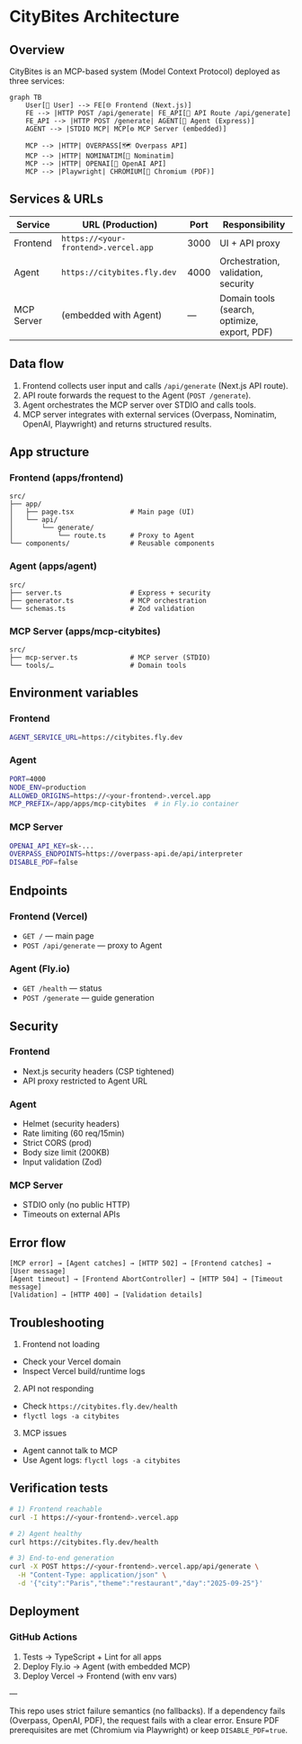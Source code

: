 # CityBites Architecture

## Overview

CityBites is an MCP-based system (Model Context Protocol) deployed as three services:

```mermaid
graph TB
    User[👤 User] --> FE[🌐 Frontend (Next.js)]
    FE --> |HTTP POST /api/generate| FE_API[📡 API Route /api/generate]
    FE_API --> |HTTP POST /generate| AGENT[🤖 Agent (Express)]
    AGENT --> |STDIO MCP| MCP[⚙️ MCP Server (embedded)]

    MCP --> |HTTP| OVERPASS[🗺️ Overpass API]
    MCP --> |HTTP| NOMINATIM[📍 Nominatim]
    MCP --> |HTTP| OPENAI[🧠 OpenAI API]
    MCP --> |Playwright| CHROMIUM[🎨 Chromium (PDF)]
```

## Services & URLs

| Service    | URL (Production)                | Port | Responsibility |
|------------|----------------------------------|------|----------------|
| Frontend   | `https://<your-frontend>.vercel.app` | 3000 | UI + API proxy |
| Agent      | `https://citybites.fly.dev`      | 4000 | Orchestration, validation, security |
| MCP Server | (embedded with Agent)            | —    | Domain tools (search, optimize, export, PDF) |

## Data flow

1) Frontend collects user input and calls `/api/generate` (Next.js API route).
2) API route forwards the request to the Agent (`POST /generate`).
3) Agent orchestrates the MCP server over STDIO and calls tools.
4) MCP server integrates with external services (Overpass, Nominatim, OpenAI, Playwright) and returns structured results.

## App structure

### Frontend (apps/frontend)
```
src/
├── app/
│   ├── page.tsx              # Main page (UI)
│   └── api/
│       └── generate/
│           └── route.ts      # Proxy to Agent
└── components/               # Reusable components
```

### Agent (apps/agent)
```
src/
├── server.ts                 # Express + security
├── generator.ts              # MCP orchestration
└── schemas.ts                # Zod validation
```

### MCP Server (apps/mcp-citybites)
```
src/
├── mcp-server.ts             # MCP server (STDIO)
└── tools/…                   # Domain tools
```

## Environment variables

### Frontend
```bash
AGENT_SERVICE_URL=https://citybites.fly.dev
```

### Agent
```bash
PORT=4000
NODE_ENV=production
ALLOWED_ORIGINS=https://<your-frontend>.vercel.app
MCP_PREFIX=/app/apps/mcp-citybites  # in Fly.io container
```

### MCP Server
```bash
OPENAI_API_KEY=sk-...
OVERPASS_ENDPOINTS=https://overpass-api.de/api/interpreter
DISABLE_PDF=false
```

## Endpoints

### Frontend (Vercel)
- `GET /` — main page
- `POST /api/generate` — proxy to Agent

### Agent (Fly.io)
- `GET /health` — status
- `POST /generate` — guide generation

## Security

### Frontend
- Next.js security headers (CSP tightened)
- API proxy restricted to Agent URL

### Agent
- Helmet (security headers)
- Rate limiting (60 req/15min)
- Strict CORS (prod)
- Body size limit (200KB)
- Input validation (Zod)

### MCP Server
- STDIO only (no public HTTP)
- Timeouts on external APIs

## Error flow
```
[MCP error] → [Agent catches] → [HTTP 502] → [Frontend catches] → [User message]
[Agent timeout] → [Frontend AbortController] → [HTTP 504] → [Timeout message]
[Validation] → [HTTP 400] → [Validation details]
```

## Troubleshooting

1) Frontend not loading
- Check your Vercel domain
- Inspect Vercel build/runtime logs

2) API not responding
- Check `https://citybites.fly.dev/health`
- `flyctl logs -a citybites`

3) MCP issues
- Agent cannot talk to MCP
- Use Agent logs: `flyctl logs -a citybites`

## Verification tests
```bash
# 1) Frontend reachable
curl -I https://<your-frontend>.vercel.app

# 2) Agent healthy
curl https://citybites.fly.dev/health

# 3) End-to-end generation
curl -X POST https://<your-frontend>.vercel.app/api/generate \
  -H "Content-Type: application/json" \
  -d '{"city":"Paris","theme":"restaurant","day":"2025-09-25"}'
```

## Deployment

### GitHub Actions
1. Tests → TypeScript + Lint for all apps
2. Deploy Fly.io → Agent (with embedded MCP)
3. Deploy Vercel → Frontend (with env vars)

—

This repo uses strict failure semantics (no fallbacks). If a dependency fails (Overpass, OpenAI, PDF), the request fails with a clear error. Ensure PDF prerequisites are met (Chromium via Playwright) or keep `DISABLE_PDF=true`.
